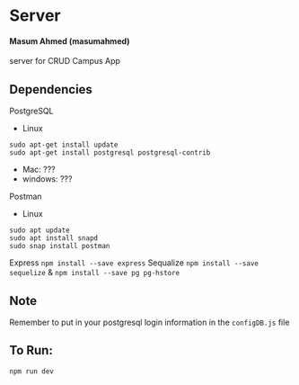 # Server
#### Masum Ahmed (masumahmed)

server for CRUD Campus App

## Dependencies
PostgreSQL
- Linux
```
sudo apt-get install update
sudo apt-get install postgresql postgresql-contrib
```

- Mac: ???
- windows: ???

Postman
- Linux
```
sudo apt update
sudo apt install snapd
sudo snap install postman
```

Express `npm install --save express`
Sequalize `npm install --save sequelize` & `npm install --save pg pg-hstore`

## Note

Remember to put in your postgresql login information in the `configDB.js` file

## To Run:

`npm run dev`

